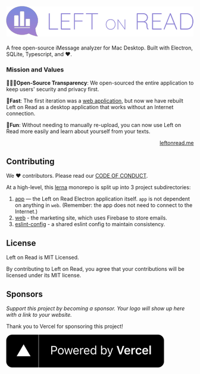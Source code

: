 <h2 align="center">
	<img src="https://raw.githubusercontent.com/Left-on-Read/leftonread/main/web/src/assets/ICON_TEXT_LOGO.svg" />
</h2>

A free open-source iMessage analyzer for Mac Desktop. Built with Electron, SQLite, Typescript, and ❤️.

### Mission and Values

**👩🏻‍💻Open-Source Transparency**: We open-sourced the entire application to keep users' security and privacy first.

**🚀Fast**: The first iteration was a [web application](https://www.reddit.com/r/dataisbeautiful/comments/biou3e/4_years_of_texts_between_me_and_my_long_distance/), but now we have rebuilt Left on Read as a desktop application that works without an Internet connection.

**🤪Fun**: Without needing to manually re-upload, you can now use Left on Read more easily and learn about yourself from your texts.

<p align="right"><a href="https://leftonread.me/">leftonread.me</a></p>

## Contributing

We ❤️ contributors. Please read our [CODE OF CONDUCT](./CODE_OF_CONDUCT.md).

At a high-level, this [lerna](https://github.com/lerna/lerna) monorepo is split up into 3 project subdirectories:

1. [app](./app/README.md) — the Left on Read Electron application itself. `app` is not dependent on anything in `web`. (Remember: the app does not need to connect to the Internet.)
2. [web](./web/README.md) - the marketing site, which uses Firebase to store emails.
3. [eslint-config](./eslint-config/README.md) - a shared eslint config to maintain consistency.

## License

Left on Read is MIT Licensed.

By contributing to Left on Read, you agree that your contributions will be licensed under its MIT license.

## Sponsors

_Support this project by becoming a sponsor. Your logo will show up here with a link to your website._

Thank you to Vercel for sponsoring this project!

[![Vercel](./assets/documentation/powered-by-vercel.svg)](https://vercel.com/?utm_source=leftonread&utm_campaign=oss)
